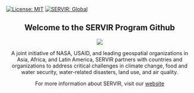 [![License: MIT](https://img.shields.io/badge/License-MIT-yellow.svg)](https://opensource.org/licenses/MIT)
[![SERVIR: Global](https://img.shields.io/badge/SERVIR-Global-green)](https://servirglobal.net)
<div align="center">
<h2> Welcome to the SERVIR Program Github</h2>
<img src="https://tkms.servirglobal.net/static/training/SERVIR_Logo.png">
<p>A joint initiative of NASA, USAID, and leading geospatial organizations in Asia, Africa, and Latin America, 
  SERVIR partners with countries and organizations to address critical challenges in climate change, 
  food and water security, water-related disasters, land use, and air quality.</p>
<p>For more information about SERVIR, visit our <a href="https://www.servirglobal.net">website</a></p>
</div>
